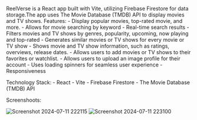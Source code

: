 
ReelVerse is a React app built with Vite, utilizing Firebase Firestore for data storage.The app uses The Movie Database (TMDB) API to display movies and TV shows.
Features: 
        - Display popular movies, top-rated movie, and more.
        - Allows for movie searching by keyword
        - Real-time search results
        - Filters movies and TV shows by genres, popularity, upcoming, now playing and top-rated
        - Generates similar movies or TV shows for every movie or TV show
        - Shows movie and TV show information, such as ratings, overviews, release dates.
        - Allows users to add movies or TV shows to their favorites or watchlist.
        - Allows users to upload an image profile for their account 
        - Uses loading spinners for seamless user experience
        - Responsiveness

Technology Stack:
         - React
         - Vite
         - Firebase Firestore
         - The Movie Database (TMDB) API

Screenshoots:

![Screenshot 2024-07-11 222115](https://github.com/user-attachments/assets/03527dde-30e1-4fcd-9778-879a12acc452) ![Screenshot 2024-07-11 223100](https://github.com/user-attachments/assets/e3b1016d-24c7-4679-9e5b-6e1b135268a9)
